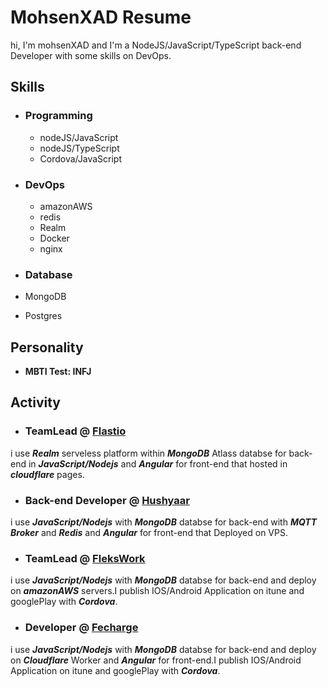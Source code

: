 # MohsenXAD Resume

hi, I'm mohsenXAD and I'm a NodeJS/JavaScript/TypeScript back-end Developer with some skills on DevOps.

## Skills

- ### Programming

  - nodeJS/JavaScript
  - nodeJS/TypeScript
  - Cordova/JavaScript

- ### DevOps

  - amazonAWS
  - redis
  - Realm
  - Docker
  - nginx
 
 - ### Database
 
  - MongoDB
  - Postgres

## Personality

- **MBTI Test: INFJ**

## Activity

- ### TeamLead @ [Flastio](https://flastio.com/)

i use ***Realm*** serveless platform within ***MongoDB*** Atlass databse for back-end in ***JavaScript/Nodejs*** and ***Angular*** for front-end that hosted in ***cloudflare*** pages.

- ### Back-end Developer @ [Hushyaar](https://hushyaar.ir)
i use ***JavaScript/Nodejs*** with ***MongoDB*** databse for back-end with ***MQTT Broker*** and ***Redis*** and ***Angular*** for front-end that Deployed on VPS.

- ### TeamLead @ [FleksWork](https://flekswork.com/)

i use ***JavaScript/Nodejs*** with ***MongoDB*** databse for back-end and deploy on ***amazonAWS*** servers.I publish IOS/Android Application on itune and googlePlay with ***Cordova***.

- ### Developer @ [Fecharge](https://fecharge.ir)

i use ***JavaScript/Nodejs*** with ***MongoDB*** databse for back-end and deploy on ***Cloudflare*** Worker and ***Angular*** for front-end.I publish IOS/Android Application on itune and googlePlay with ***Cordova***.


